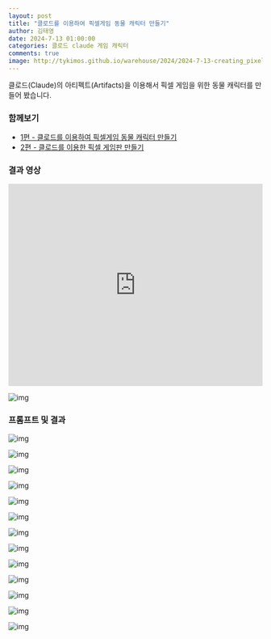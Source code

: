 ```yaml
---
layout: post
title: "클로드를 이용하여 픽셀게임 동물 캐릭터 만들기"
author: 김태영
date: 2024-7-13 01:00:00
categories: 클로드 claude 게임 캐릭터
comments: true
image: http://tykimos.github.io/warehouse/2024/2024-7-13-creating_pixel_game_animal_characters_with_claude_title.jpg
---
```


클로드(Claude)의 아티펙트(Artifacts)을 이용해서 픽셀 게임을 위한 동물 캐릭터를 만들어 봤습니다.

### 함께보기

* [1편 - 클로드를 이용하여 픽셀게임 동물 캐릭터 만들기](https://tykimos.github.io/2024/07/13/creating_pixel_game_animal_characters_with_claude/)
* [2편 - 클로드를 이용한 픽셀 게임판 만들기](https://tykimos.github.io/2024/07/14/creating_a_pixel_game_board_with_claude/)

### 결과 영상

<iframe width="100%" height="400" src="https://www.youtube.com/embed/5S4YwnGy7lM" title="YouTube video player" frameborder="0" allow="accelerometer; autoplay; clipboard-write; encrypted-media; gyroscope; picture-in-picture" allowfullscreen></iframe>

![img](http://tykimos.github.io/warehouse/2024/2024-7-13-creating_pixel_game_animal_characters_with_claude_14.jpg)

### 프롬프트 및 결과

![img](http://tykimos.github.io/warehouse/2024/2024-7-13-creating_pixel_game_animal_characters_with_claude_1.jpeg)

![img](http://tykimos.github.io/warehouse/2024/2024-7-13-creating_pixel_game_animal_characters_with_claude_2.jpeg)

![img](http://tykimos.github.io/warehouse/2024/2024-7-13-creating_pixel_game_animal_characters_with_claude_3.jpeg)

![img](http://tykimos.github.io/warehouse/2024/2024-7-13-creating_pixel_game_animal_characters_with_claude_4.jpeg)

![img](http://tykimos.github.io/warehouse/2024/2024-7-13-creating_pixel_game_animal_characters_with_claude_5.jpeg)

![img](http://tykimos.github.io/warehouse/2024/2024-7-13-creating_pixel_game_animal_characters_with_claude_6.jpeg)

![img](http://tykimos.github.io/warehouse/2024/2024-7-13-creating_pixel_game_animal_characters_with_claude_7.jpeg)

![img](http://tykimos.github.io/warehouse/2024/2024-7-13-creating_pixel_game_animal_characters_with_claude_8.jpeg)

![img](http://tykimos.github.io/warehouse/2024/2024-7-13-creating_pixel_game_animal_characters_with_claude_9.jpeg)

![img](http://tykimos.github.io/warehouse/2024/2024-7-13-creating_pixel_game_animal_characters_with_claude_10.jpeg)

![img](http://tykimos.github.io/warehouse/2024/2024-7-13-creating_pixel_game_animal_characters_with_claude_11.jpeg)

![img](http://tykimos.github.io/warehouse/2024/2024-7-13-creating_pixel_game_animal_characters_with_claude_12.jpeg)

![img](http://tykimos.github.io/warehouse/2024/2024-7-13-creating_pixel_game_animal_characters_with_claude_13.jpeg)